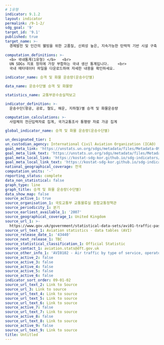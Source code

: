 ```yaml
---
# 1유형
indicator: 9.1.2
layout: indicator
permalink: /9-1-2/
sdg_goal: '9'
target_id: '9.1'
published: true
target_name: >-
  경제발전 및 인간의 웰빙을 위한 고품질, 신뢰성 높은, 지속가능한 탄력적 기반 시설 구축
  
computation_definitions: >-
  <b> 국내통계(1유형) </b>   <br>
  UN SDGs 지표 정의에 가장 부합하는 국내 생산 통계입니다.    <br>
  국내 메타데이터 파일을 다운로드하여 자세한 내용을 확인하세요.

indicator_name: 승객 및 화물 운송량(운송수단별)

data_name: 운송수단별 승객 및 화물량 

statistics_name: 교통부문수송실적보고

indicator_definition: >-
  운송수단(항공, 공로, 철도, 해운, 지하철)별 승객 및 화물운송량
  
computation_calculations: >-
  사업체의 전산입력자료 집계, 국가교통조사 통행량 자료 가공 집계

global_indicator_name: 승객 및 화물 운송량(운송수단별)

un_designated_tier: I
un_custodian_agency: International Civil Aviation Organization (ICAO)
goal_meta_link: 'https://unstats.un.org/sdgs/metadata/files/Metadata-09-01-02.pdf'
goal_meta_link_text: 'https://unstats.un.org/sdgs/metadata/files/Metadata-09-01-02.pdf'
goal_meta_local_link: 'https://kostat-sdg-kor.github.io/sdg-indicators/public/data/Metadata-09-01-02_KOR.pdf'
goal_meta_local_link_text: 'https://kostat-sdg-kor.github.io/sdg-indicators/public/data/Metadata-09-01-02_KOR.pdf'
national_geographical_coverage: 전국
computation_units: '-'
reporting_status: complete
data_non_statistical: false
graph_type: line
graph_title: 승객 및 화물 운송량(수단별)
data_show_map: false
source_active_1: true
source_organisation_1: 국토교통부 교통물류실 종합교통정책관
source_periodicity_1: 분기
source_earliest_available_1: '2007'
source_geographical_coverage_1: United Kingdom
source_url_1: >-
  https://www.gov.uk/government/statistical-data-sets/avi01-traffic-passenger-numbers-mode-of-travel-to-airport
source_url_text_1: Aviation statistics - data tables (AVI)
source_release_date_1: '43440'
source_next_release_1: TBC
source_statistical_classification_1: Official Statistic
source_contact_1: aviation.stats@dft.gov.uk
source_other_info_1: 'AVI0102 - Air traffic by type of service, operator and airport (ODS, 42.6KB)'
source_active_2: false
source_active_3: false
source_active_4: false
source_active_5: false
source_active_6: false
indicator_sort_order: 09-01-02
source_url_text_2: Link to Source
source_url_3: Link to source
source_url_text_4: Link to source
source_url_text_5: Link to source
source_url_text_6: Link to source
source_active_7: false
source_url_text_7: Link to source
source_active_8: false
source_url_text_8: Link to source
source_active_9: false
source_url_text_9: Link to source
title: Untitled
---
```

